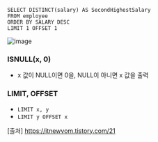 ```
SELECT DISTINCT(salary) AS SecondHighestSalary
FROM employee
ORDER BY SALARY DESC
LIMIT 1 OFFSET 1
```

![image](https://user-images.githubusercontent.com/43158502/137483469-5b59c10e-1cee-4527-8b89-ba6a135c90b6.png)

### ISNULL(x, 0)
- x 값이 NULL이면 0을, NULL이 아니면 x 값을 출력

### LIMIT, OFFSET
- `LIMIT x, y`
- `LIMIT y OFFSET x`

[출처] https://itnewvom.tistory.com/21
